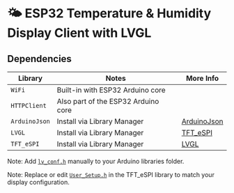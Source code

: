 # 🌤️ ESP32 Temperature & Humidity Display Client with LVGL

## Dependencies

| Library        | Notes                                  |  More Info                                      |
|----------------|----------------------------------------|-------------------------------------------------|
| `WiFi`         | Built-in with ESP32 Arduino core       |                                                 |
| `HTTPClient`   | Also part of the ESP32 Arduino core    |                                                 |
| `ArduinoJson`  | Install via Library Manager            | [ArduinoJson](https://arduinojson.org/)         |
| `LVGL`         | Install via Library Manager            | [TFT_eSPI](https://github.com/Bodmer/TFT_eSPI)  |
| `TFT_eSPI`     | Install via Library Manager            | [LVGL](https://lvgl.io/)                        |

Note: Add [`lv_conf.h`](LVGL/lv_conf.h) manually to your Arduino libraries folder. 

Note: Replace or edit [`User_Setup.h`](TFT_eSPI/User_Setup.h) in the TFT_eSPI library to match your display configuration. 
